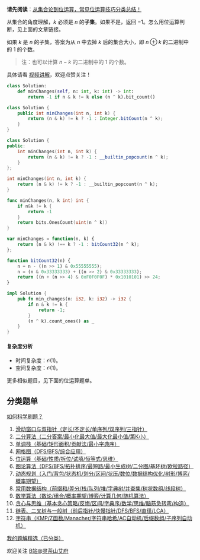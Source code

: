 **请先阅读**：[从集合论到位运算，常见位运算技巧分类总结！](https://leetcode.cn/circle/discuss/CaOJ45/)

从集合的角度理解，$k$ 必须是 $n$ 的**子集**。如果不是，返回 $-1$。怎么用位运算判断，见上面的文章链接。

如果 $k$ 是 $n$ 的子集，答案为从 $n$ 中去掉 $k$ 后的集合大小，即 $n\oplus k$ 的二进制中的 $1$ 的个数。

> 注：也可以计算 $n-k$ 的二进制中的 $1$ 的个数。

具体请看 [视频讲解](https://www.bilibili.com/video/BV16Z421N7P2/)，欢迎点赞关注！

```py [sol-Python3]
class Solution:
    def minChanges(self, n: int, k: int) -> int:
        return -1 if n & k != k else (n ^ k).bit_count()
```

```java [sol-Java]
class Solution {
    public int minChanges(int n, int k) {
        return (n & k) != k ? -1 : Integer.bitCount(n ^ k);
    }
}
```

```cpp [sol-C++]
class Solution {
public:
    int minChanges(int n, int k) {
        return (n & k) != k ? -1 : __builtin_popcount(n ^ k);
    }
};
```

```c [sol-C]
int minChanges(int n, int k) {
    return (n & k) != k ? -1 : __builtin_popcount(n ^ k);
}
```

```go [sol-Go]
func minChanges(n, k int) int {
	if n&k != k {
		return -1
	}
	return bits.OnesCount(uint(n ^ k))
}
```

```js [sol-JavaScript]
var minChanges = function(n, k) {
    return (n & k) !== k ? -1 : bitCount32(n ^ k);
};

function bitCount32(n) {
    n = n - ((n >> 1) & 0x55555555);
    n = (n & 0x33333333) + ((n >> 2) & 0x33333333);
    return ((n + (n >> 4) & 0xF0F0F0F) * 0x1010101) >> 24;
}
```

```rust [sol-Rust]
impl Solution {
    pub fn min_changes(n: i32, k: i32) -> i32 {
        if n & k != k {
            return -1;
        }
        (n ^ k).count_ones() as _
    }
}
```

#### 复杂度分析

- 时间复杂度：$\mathcal{O}(1)$。
- 空间复杂度：$\mathcal{O}(1)$。

更多相似题目，见下面的位运算题单。

## 分类题单

[如何科学刷题？](https://leetcode.cn/circle/discuss/RvFUtj/)

1. [滑动窗口与双指针（定长/不定长/单序列/双序列/三指针）](https://leetcode.cn/circle/discuss/0viNMK/)
2. [二分算法（二分答案/最小化最大值/最大化最小值/第K小）](https://leetcode.cn/circle/discuss/SqopEo/)
3. [单调栈（基础/矩形面积/贡献法/最小字典序）](https://leetcode.cn/circle/discuss/9oZFK9/)
4. [网格图（DFS/BFS/综合应用）](https://leetcode.cn/circle/discuss/YiXPXW/)
5. [位运算（基础/性质/拆位/试填/恒等式/思维）](https://leetcode.cn/circle/discuss/dHn9Vk/)
6. [图论算法（DFS/BFS/拓扑排序/最短路/最小生成树/二分图/基环树/欧拉路径）](https://leetcode.cn/circle/discuss/01LUak/)
7. [动态规划（入门/背包/状态机/划分/区间/状压/数位/数据结构优化/树形/博弈/概率期望）](https://leetcode.cn/circle/discuss/tXLS3i/)
8. [常用数据结构（前缀和/差分/栈/队列/堆/字典树/并查集/树状数组/线段树）](https://leetcode.cn/circle/discuss/mOr1u6/)
9. [数学算法（数论/组合/概率期望/博弈/计算几何/随机算法）](https://leetcode.cn/circle/discuss/IYT3ss/)
10. [贪心与思维（基本贪心策略/反悔/区间/字典序/数学/思维/脑筋急转弯/构造）](https://leetcode.cn/circle/discuss/g6KTKL/)
11. [链表、二叉树与一般树（前后指针/快慢指针/DFS/BFS/直径/LCA）](https://leetcode.cn/circle/discuss/K0n2gO/)
12. [字符串（KMP/Z函数/Manacher/字符串哈希/AC自动机/后缀数组/子序列自动机）](https://leetcode.cn/circle/discuss/SJFwQI/)

[我的题解精选（已分类）](https://github.com/EndlessCheng/codeforces-go/blob/master/leetcode/SOLUTIONS.md)

欢迎关注 [B站@灵茶山艾府](https://space.bilibili.com/206214)
